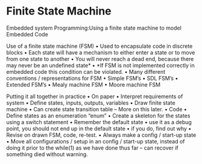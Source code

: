 # Finite State Machine
 Embedded system Programming:Using a finite state machine to model Embedded Code
 
Use of a finite state machine (FSM)
• Used to encapsulate code in discrete blocks
• Each state will have a mechanism to either enter a state
or to move from one state to another
• You will never reach a dead end, because there may
never be an undefined state*
• *If FSM is not implemented correctly in embedded code
this condition can be violated.
• Many different conventions / representations for FSM
• Simple FSM’s
• SDL FSM’s
• Extended FSM’s
• Mealy machine FSM
• Moore machine FSM

Putting it all together in practice
• On paper
• Interpret requirements of system
• Define states, inputs, outputs, variables
• Draw finite state machine
• Can create state transition table – More on this later.
• Code
• Define states as an enumeration “enum”
• Create a skeleton for the states using a switch statement
• Remember the default state
• use it as a debug point, you should not end up in the default state
• if you do, find out why
• Revise on drawn FSM, code, re-test.
• Always make a config / start-up state
• Move all configurations / setup in an config / start-up state, instead of doing
it prior to the while(1) as we have done thus far – can recover if something
died without warning.
